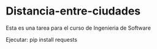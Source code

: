 # Distancia-entre-ciudades
Esta es una tarea para el curso de Ingenieria de Software

Ejecutar: pip install requests 